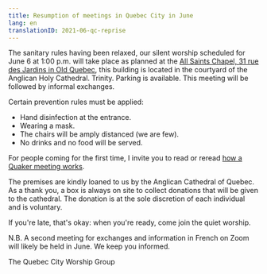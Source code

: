 ```yaml
---
title: Resumption of meetings in Quebec City in June
lang: en
translationID: 2021-06-qc-reprise
---
```

The sanitary rules having been relaxed, our silent worship scheduled for June 6 at 1:00 p.m. will take place as planned at the [All Saints Chapel, 31 rue des Jardins in Old Quebec](/quebec), this building is located in the courtyard of the Anglican Holy Cathedral. Trinity. Parking is available. This meeting will be followed by informal exchanges.

Certain prevention rules must be applied:

* Hand disinfection at the entrance.
* Wearing a mask.
* The chairs will be amply distanced (we are few).
* No drinks and no food will be served.

For people coming for the first time, I invite you to read or reread [how a Quaker meeting works](https://montreal.quaker.ca/about).

The premises are kindly loaned to us by the Anglican Cathedral of Quebec. As a thank you, a box is always on site to collect donations that will be given to the cathedral. The donation is at the sole discretion of each individual and is voluntary.

If you're late, that's okay: when you're ready, come join the quiet worship.

N.B. A second meeting for exchanges and information in French on Zoom will likely be held in June. We keep you informed.

The Quebec City Worship Group
